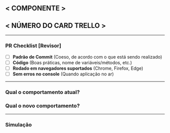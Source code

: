 ## < COMPONENTE >


## < NÚMERO DO CARD TRELLO >


---

### PR Checklist [Revisor]

- [ ] **Padrão de Commit** (Coeso, de acordo com o que está sendo realizado)
- [ ] **Código** (Boas práticas, nome de variáveis/métodos, etc.)
- [ ] **Rodado em navegadores suportados** (Chrome, Firefox, Edge)
- [ ] **Sem erros no console** (Quando aplicação no ar)

---

### Qual o comportamento atual?


### Qual o novo comportamento?


---

### Simulação
